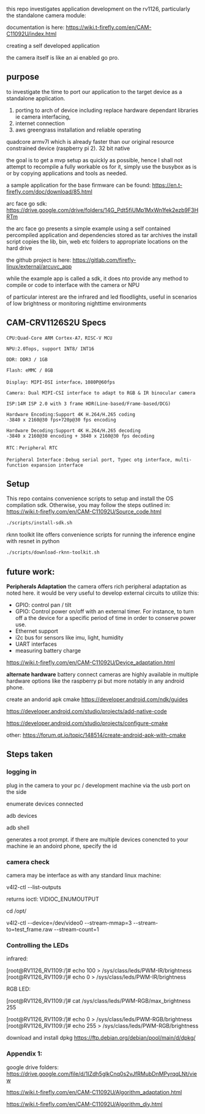 
this repo investigates application development on the rv1126, particularly the standalone camera module: 

documentation is here: https://wiki.t-firefly.com/en/CAM-C11092U/index.html

creating a self developed application 

the camera itself is like an ai enabled go pro. 

## purpose

to investigate the time to port our application to the target device as a standalone application. 

1. porting to arch of device including replace hardware dependant libraries ie camera interfacing, 
2. internet connection 
3. aws greengrass installation and reliable operating

quadcore armv7l which is already faster than our original resource constrained device (raspberry pi 2). 
32 bit native

the goal is to get a mvp setup as quickly as possible, hence I shall not attempt to recompile a fully workable os for it, simply use the busybox as is or by copying applications and tools as needed.

a sample application for the base firmware can be found: https://en.t-firefly.com/doc/download/85.html


arc face go sdk: https://drive.google.com/drive/folders/14G_Pdt5fiUMp1MxWn1fek2ezb9F3HRTm

the arc face go presents a simple example using a self contained percompiled application and dependencies stored as tar archives
the install script copies the lib, bin, web etc folders to appropriate locations on the hard drive 

the github project is here: https://gitlab.com/firefly-linux/external/arcuvc_app

while the example app is called a sdk, it does nto provide any method to compile or code to interface with the camera or NPU

of particular interest are the infrared and led floodlights, useful in scenarios of low brightness or monitoring nighttime environments 

## CAM-CRV1126S2U Specs

    CPU:Quad-Core ARM Cortex-A7，RISC-V MCU

    NPU:2.0Tops, support INT8/ INT16

    DDR: DDR3 / 1GB

    Flash: eMMC / 8GB

    Display: MIPI-DSI interface，1080P@60fps

    Camera: Dual MIPI-CSI interface to adapt to RGB & IR binocular camera

    ISP:14M ISP 2.0 with 3 frame HDR(Line-based/Frame-based/DCG)

    Hardware Encoding:Support 4K H.264/H.265 coding
    -3840 x 2160@30 fps+720p@30 fps encoding

    Hardware Decoding:Support 4K H.264/H.265 decoding
    -3840 x 2160@30 encoding + 3840 x 2160@30 fps decoding

    RTC：Peripheral RTC

    Peripheral Interface：Debug serial port, Typec otg interface, multi-function expansion interface


## Setup

This repo contains convenience scripts to setup and install the OS compilation sdk. Otherwise, you may follow the steps outlined in: https://wiki.t-firefly.com/en/CAM-C11092U/Source_code.html

```bash
./scripts/install-sdk.sh
```

rknn toolkit lite offers convenience scripts for running the inference engine with resnet in python

```bash
./scripts/download-rknn-toolkit.sh
```

## future work:

**Peripherals Adaptation**
the camera offers rich peripheral adaptation as noted here. it would be very useful to develop external circuits to utilize this: 
- GPIO: control pan / tilt 
- GPIO: Control power on/off with an external timer. For instance, to turn off a the device for a specific period of time in order to conserve power use.
- Ethernet support
- i2c bus for sensors like imu, light, humidity 
- UART interfaces
- measuring battery charge

https://wiki.t-firefly.com/en/CAM-C11092U/Device_adaptation.html

**alternate hardware**
battery connect cameras are highly available in multiple hardware options like the raspberry pi but more notably in any android phone.

create an andorid apk cmake
https://developer.android.com/ndk/guides


https://developer.android.com/studio/projects/add-native-code

https://developer.android.com/studio/projects/configure-cmake

other:
https://forum.qt.io/topic/148514/create-android-apk-with-cmake

## Steps taken

### logging in 

plug in the camera to your pc / development machine via the usb port on the side

enumerate devices connected 

adb devices 

adb shell

generates a root prompt. if there are multiple devices conencted to your machine ie an andoird phone, specify the id

### camera check
camera may be interface as with any standard linux machine:

v4l2-ctl --list-outputs

returns ioctl: VIDIOC_ENUMOUTPUT


cd /opt/

v4l2-ctl --device=/dev/video0 --stream-mmap=3 --stream-to=test_frame.raw --stream-count=1

### Controlling the LEDs

infrared:

[root@RV1126_RV1109:/]# echo 100 > /sys/class/leds/PWM-IR/brightness 
[root@RV1126_RV1109:/]# echo 0 > /sys/class/leds/PWM-IR/brightness 

RGB LED:

[root@RV1126_RV1109:/]# cat /sys/class/leds/PWM-RGB/max_brightness 
255

[root@RV1126_RV1109:/]# echo 0 > /sys/class/leds/PWM-RGB/brightness 
[root@RV1126_RV1109:/]# echo 255 > /sys/class/leds/PWM-RGB/brightness 


download and install dpkg https://ftp.debian.org/debian/pool/main/d/dpkg/









### Appendix 1:

google drive folders: https://drive.google.com/file/d/1IZdh5glkCnq0s2vJfRMubDnMPyrqqLNt/view


https://wiki.t-firefly.com/en/CAM-C11092U/Algorithm_adaptation.html

https://wiki.t-firefly.com/en/CAM-C11092U/Algorithm_diy.html